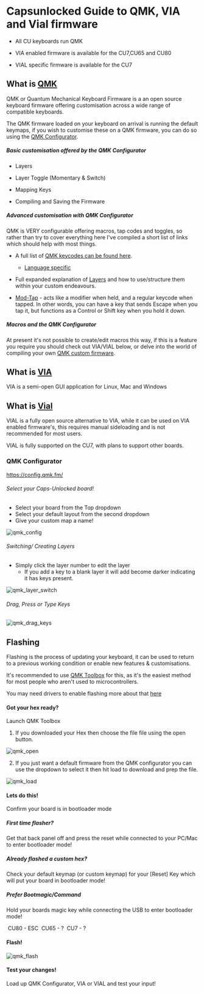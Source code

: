 # Capsunlocked Guide to QMK, VIA and Vial firmware

- All CU keyboards run QMK

- VIA enabled firmware is available for the CU7,CU65 and CU80

- VIAL specific firmware is available for the CU7

## What is [QMK](https://qmk.fm/)

QMK or Quantum Mechanical Keyboard Firmware is a an open source keyboard firmware offering customisation across a wide range of compatible keyboards.

The QMK firmware loaded on your keyboard on arrival is running the default keymaps, if you wish to customise these on a QMK firmware, you can do so using the [QMK Configurator](https://config.qmk.fm/).

##### Basic customisation offered by the QMK Configurator

- Layers
- Layer Toggle (Momentary & Switch)

 - Mapping Keys
 - Compiling and Saving the Firmware



##### Advanced customisation with QMK Configurator

QMK is VERY configurable offering macros, tap codes and toggles, so rather than try to cover everything here I've compiled a short list of links which should help with most things.

- A full list of [QMK keycodes can be found here](https://docs.qmk.fm/#/keycodes).

  - [Language specific](https://docs.qmk.fm/#/reference_keymap_extras)

- Full expanded explanation of [Layers](https://docs.qmk.fm/#/feature_layers) and how to use/structure them within your custom endeavours.

- [Mod-Tap](https://docs.qmk.fm/#/mod_tap) - acts like a modifier when held, and a regular keycode when tapped. In other words, you can have a key that sends Escape when you tap it, but functions as a Control or Shift key when you hold it down.

  

##### Macros and the QMK Configurator

At present it's not possible to create/edit macros this way, if this is a feature you require you should check out VIA/VIAL below, or delve into the world of compiling your own [QMK custom firmware](https://docs.qmk.fm/#/newbs_getting_started).





## What is [VIA](https://caniusevia.com/)

VIA is a semi-open GUI application for Linux, Mac and Windows

## What is [Vial](https://get.vial.today/)

VIAL is a fully open source alternative to VIA, while it can be used on VIA enabled firmware's, this requires manual sideloading and is not recommended for most users.

VIAL is fully supported on the CU7, with plans to support other boards.

















### QMK Configurator

https://config.qmk.fm/

###### Select your Caps-Unlocked board!

- Select your board from the Top dropdown
- Select your default layout from the second dropdown 
- Give your custom map a name!

![qmk_config](/Images/qmk_config.gif)



###### Switching/ Creating Layers

- Simply click the layer number to edit the layer
  - If you add a key to a blank layer it will add become darker indicating it has keys present.

![qmk_layer_switch](/Images/qmk_layer_switch.gif)



###### Drag, Press or Type Keys

![qmk_drag_keys](/Images/qmk_drag_keys.gif)











## Flashing

Flashing is the process of updating your keyboard, it can be used to return to a previous working condition or enable new features & customisations.

It's recommended to use [QMK Toolbox](https://github.com/qmk/qmk_toolbox/releases) for this, as it's the easiest method for most people who aren't used to microcontrollers.

You may need drivers to enable flashing more about that [here](https://docs.qmk.fm/#/driver_installation_zadig)





#### Got your hex ready?

Launch QMK Toolbox

1. If you downloaded your Hex then choose the file file using the open button.

![qmk_open](/Images/qmk_open.gif)



2. If you just want a default firmware from the QMK configurator you can use the dropdown to select it then hit load to download and prep the file.

![qmk_load](/Images/qmk_load.gif)







#### Lets do this!

Confirm your board is in bootloader mode

##### First time flasher?

Get that back panel off and press the reset while connected to your PC/Mac to enter bootloader mode!

##### Already flashed a custom hex?

Check your default keymap (or custom keymap) for your [Reset] Key which will put your board in bootloader mode!

##### Prefer Bootmagic/Command

Hold your boards magic key while connecting the USB to enter bootloader mode!

​	CU80 - ESC
​	CU65 - ?
​	CU7 - ?



#### Flash!

![qmk_flash](/Images/qmk_flash.gif)



#### Test your changes!

Load up QMK Configurator, VIA or VIAL and test your input!

